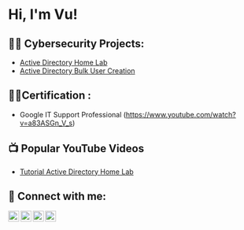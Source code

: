 <h1>Hi, I'm Vu!</h1>

<h2>👨‍💻 Cybersecurity Projects:</h2>

  - [Active Directory Home Lab](https://github.com/CyberVu-Lab/ActiveDirectoryLab)
  - [Active Directory Bulk User Creation](https://github.com/joshmadakor1/AD_PS)

<h2>👨‍💻Certification :</h2>

- Google IT Support Professional (https://www.youtube.com/watch?v=a83ASGn_V_s)

<h2>📺 Popular YouTube Videos</h2>

- [Tutorial Active Directory Home Lab](https://www.youtube.com/watch?v=a83ASGn_V_s)

<h2> 🤳 Connect with me:</h2>

[<img align="left" alt="VuTran | YouTube" width="22px" src="https://cdn.jsdelivr.net/npm/simple-icons@v3/icons/youtube.svg" />][youtube]
[<img align="left" alt="VuTran | Twitter" width="22px" src="https://cdn.jsdelivr.net/npm/simple-icons@v3/icons/twitter.svg" />][twitter]
[<img align="left" alt="VuTran | LinkedIn" width="22px" src="https://cdn.jsdelivr.net/npm/simple-icons@v3/icons/linkedin.svg" />][linkedin]
[<img align="left" alt="VuTran | Instagram" width="22px" src="https://cdn.jsdelivr.net/npm/simple-icons@v3/icons/instagram.svg" />][instagram]

[twitter]: https://twitter.com/
[youtube]: https://www.youtube.com/c/
[instagram]: https://www.instagram.com/
[linkedin]: https://linkedin.com/in/

<!--
**CyberVu-Lab/CyberVu-Projects** is a ✨ _special_ ✨ repository because its `README.md` (this file) appears on your GitHub profile.

Here are some ideas to get you started:

- 🔭 I’m currently working on ...
- 🌱 I’m currently learning ...
- 👯 I’m looking to collaborate on ...
- 🤔 I’m looking for help with ...
- 💬 Ask me about ...
- 📫 How to reach me: ...
- 😄 Pronouns: ...
- ⚡ Fun fact: ...
-->
